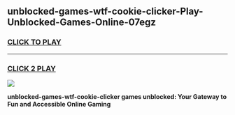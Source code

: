
## unblocked-games-wtf-cookie-clicker-Play-Unblocked-Games-Online-07egz
<h3>
<a href="https://premium76.site?title=unblocked-games-wtf-cookie-clicker&ref=25A">CLICK TO PLAY</a></h3>
<hr>

<h3>
<a href="https://premium76.site?title=unblocked-games-wtf-cookie-clicker&ref=25A">CLICK 2 PLAY</a>
  
</h3>

<a href="https://premium76.site?title=unblocked-games-wtf-cookie-clicker&ref=25A"><img src="https://clearcache.store/games.png"></a>


**unblocked-games-wtf-cookie-clicker games unblocked: Your Gateway to Fun and Accessible Online Gaming**
